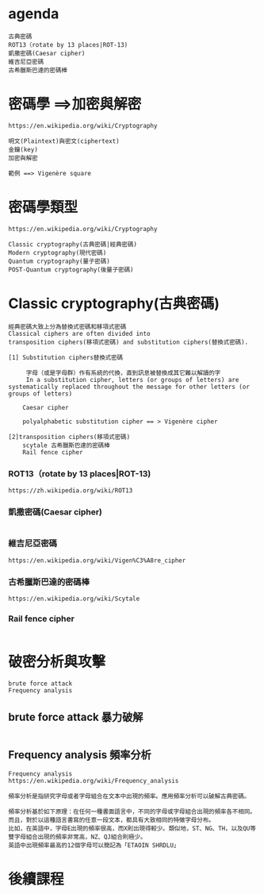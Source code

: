 # agenda
```
古典密碼
ROT13（rotate by 13 places|ROT-13)
凱撒密碼(Caesar cipher)
維吉尼亞密碼
古希臘斯巴達的密碼棒
```
# 密碼學 ==>加密與解密
```
https://en.wikipedia.org/wiki/Cryptography

明文(Plaintext)與密文(ciphertext)
金鑰(key)
加密與解密
```
```
範例 ==> Vigenère square

```
# 密碼學類型
```
https://en.wikipedia.org/wiki/Cryptography

Classic cryptography(古典密碼|經典密碼)
Modern cryptography(現代密碼)
Quantum cryptography(量子密碼)
POST-Quantum cryptography(後量子密碼)
```
# Classic cryptography(古典密碼)
```
經典密碼大致上分為替換式密碼和移項式密碼
Classical ciphers are often divided into 
transposition ciphers(移項式密碼) and substitution ciphers(替換式密碼).

[1] Substitution ciphers替換式密碼

     字母（或是字母群）作有系統的代換，直到訊息被替換成其它難以解讀的字
     In a substitution cipher, letters (or groups of letters) are systematically replaced throughout the message for other letters (or groups of letters)
    
    Caesar cipher
   
    polyalphabetic substitution cipher == > Vigenère cipher
    
[2]transposition ciphers(移項式密碼)   
    scytale 古希臘斯巴達的密碼棒
    Rail fence cipher
```
### ROT13（rotate by 13 places|ROT-13)
```
https://zh.wikipedia.org/wiki/ROT13
```
### 凱撒密碼(Caesar cipher)
```

```

### 維吉尼亞密碼
```
https://en.wikipedia.org/wiki/Vigen%C3%A8re_cipher
```
### 古希臘斯巴達的密碼棒
```
https://en.wikipedia.org/wiki/Scytale
```
### Rail fence cipher
```

```
# 破密分析與攻擊
```
brute force attack
Frequency analysis
```
## brute force attack 暴力破解
```

```
## Frequency analysis 頻率分析
```
Frequency analysis
https://en.wikipedia.org/wiki/Frequency_analysis

頻率分析是指研究字母或者字母組合在文本中出現的頻率。應用頻率分析可以破解古典密碼。

頻率分析基於如下原理：在任何一種書面語言中，不同的字母或字母組合出現的頻率各不相同。
而且，對於以這種語言書寫的任意一段文本，都具有大致相同的特徵字母分布。
比如，在英語中，字母E出現的頻率很高，而X則出現得較少。類似地，ST、NG、TH，以及QU等雙字母組合出現的頻率非常高，NZ、QJ組合則極少。
英語中出現頻率最高的12個字母可以簡記為「ETAOIN SHRDLU」
```
# 後續課程
```

```
